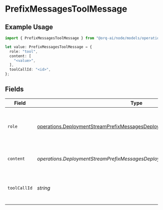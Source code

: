# PrefixMessagesToolMessage

## Example Usage

```typescript
import { PrefixMessagesToolMessage } from "@orq-ai/node/models/operations";

let value: PrefixMessagesToolMessage = {
  role: "tool",
  content: [
    "<value>",
  ],
  toolCallId: "<id>",
};
```

## Fields

| Field                                                                                                                                                                      | Type                                                                                                                                                                       | Required                                                                                                                                                                   | Description                                                                                                                                                                |
| -------------------------------------------------------------------------------------------------------------------------------------------------------------------------- | -------------------------------------------------------------------------------------------------------------------------------------------------------------------------- | -------------------------------------------------------------------------------------------------------------------------------------------------------------------------- | -------------------------------------------------------------------------------------------------------------------------------------------------------------------------- |
| `role`                                                                                                                                                                     | [operations.DeploymentStreamPrefixMessagesDeploymentsRequestRequestBody5Role](../../models/operations/deploymentstreamprefixmessagesdeploymentsrequestrequestbody5role.md) | :heavy_check_mark:                                                                                                                                                         | The role of the messages author, in this case tool.                                                                                                                        |
| `content`                                                                                                                                                                  | *operations.DeploymentStreamPrefixMessagesDeploymentsRequestContent*                                                                                                       | :heavy_check_mark:                                                                                                                                                         | The contents of the tool message.                                                                                                                                          |
| `toolCallId`                                                                                                                                                               | *string*                                                                                                                                                                   | :heavy_check_mark:                                                                                                                                                         | Tool call that this message is responding to.                                                                                                                              |